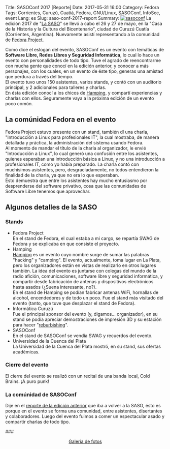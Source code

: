 Title: SASOConf 2017 [Reporte]
Date: 2017-05-31 16:00
Category: Fedora
Tags: Corrientes, Curuzú, Cuatiá, Fedora, GNU/Linux, SASOConf, InfoSec, event
Lang: es
Slug: saso-conf-2017-report
Summary: <a href="http://www.sasoconf.com.ar" target="_blank"><img alt="sasoconf" src="/images/static/sasoconf.png" class="alignright"></a> La edición 2017 de "[La SASO](http://www.sasoconf.com.ar/)" se llevó a cabo el 26 y 27 de mayo, en la "Casa de la Historia y la Cultura del Bicentenario", ciudad de Curuzú Cuatía (Corrientes, Argentina). Nuevamente asistí representando a la comunidad de [Fedora Project](http://www.fedoraproject.org/).

Como dice el eslogan del evento, SASOConf es un evento con temáticas de **Software Libre, Redes Libres y Seguridad Informática**, lo cual lo hace un evento con personalidades de todo tipo. Tuve el agrado de reencontrarme con mucha gente que conocí en la edición anterior, y conocer a más personajes, con los cuales, en un evento de éste tipo, generas una amistad que perdura a través del tiempo.  
El evento tuvo unos 150 asistentes, varios stands, y contó con un auditorio principal, y 2 adicionales para talleres y charlas.  
En ésta edición conocí a los chicos de [Hamping](http://www.hamping.org/), y compartí experiencias y charlas con ellos. Seguramente vaya a la próxima edición de un evento poco común.  

La comúnidad Fedora en el evento
-------------------------------------------
Fedora Project estuvo presente con un stand, también dí una charla, "Introducción a Linux para profesionales IT", la cual mostraba, de manera detallada y práctica, la administración del sistema usando Fedora.  
Al momento de mandar el título de la charla al organizador, le envié "Introducción a Linux", lo cual generó una confusión entre los asistentes, quienes esperaban una introducción básica a Linux, y no una introducción a profesionales IT, como yo había preparado. La charla contó con muchísimos asistentes, pero, desgraciadamente, no todos entendieron la finalidad de la charla, ya que no era lo que esperaban.  
Ésto demuestra que entre los asistentes hay mucho entusiasmo por desprenderse del software privativo, cosa que las comunidades de Software Libre tenemos que aprovechar.  

Algunos detalles de la SASO
---------------------------

### Stands  
  *    Fedora Project  
    En el stand de Fedora, el cual estaba a mi cargo, se repartía SWAG de Fedora y se explicaba en que consiste el proyecto.
  *    Hamping  
    [Hamping](http://www.hamping.org/) es un evento cuyo nombre surge de sumar las palabras "hacking" y "camping". El evento, actualmente, toma lugar en La Plata, pero los organizadores están en vistas de realizarlo en otros lugares también. La idea del evento es juntarse con colegas del mundo de la radio afición, comunicaciones, software libre y seguridad informática, y compartir desde fabricación de antenas y dispositivos electrónicos hasta asados (¿Suena interesante, no?).  
    En el stand de Hamping se podían fabricar antenas WiFi, hornallas de alcohol, encendedores y de todo un poco. Fue el stand más visitado del evento (tanto, que tuve que desplazar el stand de Fedora).  
  *    Informática Curuzú  
    Fue el principal sponsor del evento (y, digamos... organizador), en su stand se podía apreciar demostraciones de impresión 3D y su estación para hacer "[reburbishing](https://en.wikipedia.org/wiki/Refurbishment_(electronics))".
  *    SASOConf  
    En el stand de SASOConf se vendía SWAG y recuerdos del evento.
  *    Universidad de la Cuenca del Plata  
    La Universidad de la Cuenca del Plata mostró, en su stand, sus ofertas académicas.

### Cierre del evento  
El cierre del evento se realizó con un recital de una banda local, Cold Brains. ¡A puro punk!

### La comúnidad de SASOConf  
Dije en el [reporte de la edición anterior]({filename}/blog/2015/03/SasoConf2015Report-es.md) que iba a volver a la SASO, ésto es porque en el evento se forma una comunidad, entre asistentes, disertantes y colaboradores. Luego del evento fuimos a comer un espectacular asado y compartir charlas de todo tipo.

   
###<center><a href="/images/galleries/2017/SASOConf" target="_blank">Galería de fotos</a></center>
